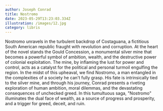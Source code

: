 ```yaml
---
author: Joseph Conrad
title: Nostromo
date: 2023-05-29T13:23:03.334Z
illustration: /images/12.jpg
category: libris
---
```

Nostromo unravels in the turbulent backdrop of Costaguana, a fictitious South American republic fraught with revolution and corruption. At the heart of the novel stands the Gould Concession, a monumental silver mine that becomes a powerful symbol of ambition, wealth, and the destructive power of colonial exploitation. The mine, by inflaming the lust for power and control, acts as a catalyst for the political and personal turmoil engulfing the region. In the midst of this upheaval, we find Nostromo, a man entangled in the complexities of a society he can't fully grasp. His fate is intrinsically tied to the silver mine, and through his journey, Conrad presents a riveting exploration of human ambition, moral dilemmas, and the devastating consequences of unchecked greed. In this tumultuous saga, "Nostromo" illuminates the dual face of wealth, as a source of progress and prosperity, and a trigger for greed, deceit, and ruin.
